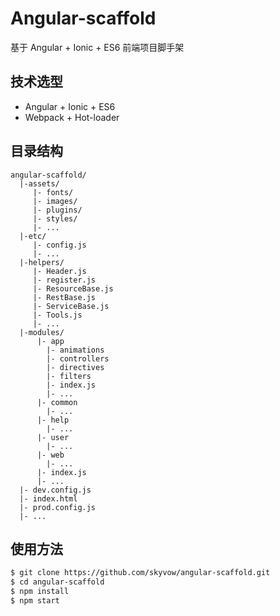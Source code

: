 # Angular-scaffold

基于 Angular + Ionic + ES6 前端项目脚手架

## 技术选型

* Angular + Ionic + ES6
* Webpack + Hot-loader

## 目录结构

```
angular-scaffold/
  |-assets/
     |- fonts/
     |- images/
     |- plugins/
     |- styles/
     |- ...
  |-etc/
     |- config.js
     |- ...
  |-helpers/
     |- Header.js
     |- register.js
     |- ResourceBase.js
     |- RestBase.js
     |- ServiceBase.js
     |- Tools.js
     |- ...
  |-modules/
      |- app
        |- animations
        |- controllers
        |- directives
        |- filters
        |- index.js
        |- ...
      |- common
      	|- ...
      |- help
      	|- ...
      |- user
      	|- ...
      |- web
      	|- ...
      |- index.js
      |- ...
  |- dev.config.js
  |- index.html
  |- prod.config.js
  |- ...
```

## 使用方法

```sh
$ git clone https://github.com/skyvow/angular-scaffold.git
$ cd angular-scaffold
$ npm install
$ npm start
```
